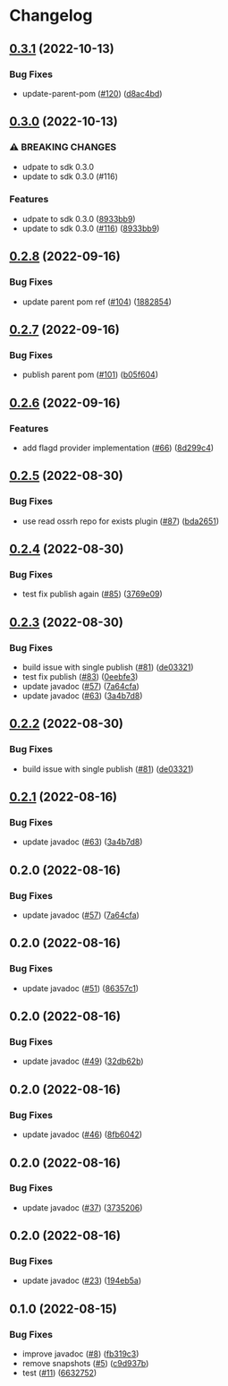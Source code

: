 # Changelog

## [0.3.1](https://github.com/open-feature/java-sdk-contrib/compare/dev.openfeature.contrib.hooks.otel-v0.3.0...dev.openfeature.contrib.hooks.otel-v0.3.1) (2022-10-13)


### Bug Fixes

* update-parent-pom ([#120](https://github.com/open-feature/java-sdk-contrib/issues/120)) ([d8ac4bd](https://github.com/open-feature/java-sdk-contrib/commit/d8ac4bdba6b5d9efb98ea641d50337f0e3ba3139))

## [0.3.0](https://github.com/open-feature/java-sdk-contrib/compare/dev.openfeature.contrib.hooks.otel-v0.2.8...dev.openfeature.contrib.hooks.otel-v0.3.0) (2022-10-13)


### ⚠ BREAKING CHANGES

* udpate to sdk 0.3.0
* update to sdk 0.3.0 (#116)

### Features

* udpate to sdk 0.3.0 ([8933bb9](https://github.com/open-feature/java-sdk-contrib/commit/8933bb9b4521e44572b67e6784fd7ce6c541d7b8))
* update to sdk 0.3.0 ([#116](https://github.com/open-feature/java-sdk-contrib/issues/116)) ([8933bb9](https://github.com/open-feature/java-sdk-contrib/commit/8933bb9b4521e44572b67e6784fd7ce6c541d7b8))

## [0.2.8](https://github.com/open-feature/java-sdk-contrib/compare/dev.openfeature.contrib.hooks.otel-v0.2.7...dev.openfeature.contrib.hooks.otel-v0.2.8) (2022-09-16)


### Bug Fixes

* update parent pom ref ([#104](https://github.com/open-feature/java-sdk-contrib/issues/104)) ([1882854](https://github.com/open-feature/java-sdk-contrib/commit/1882854775a881314ae75a178b2c354669b2619a))

## [0.2.7](https://github.com/open-feature/java-sdk-contrib/compare/dev.openfeature.contrib.hooks.otel-v0.2.6...dev.openfeature.contrib.hooks.otel-v0.2.7) (2022-09-16)


### Bug Fixes

* publish parent pom ([#101](https://github.com/open-feature/java-sdk-contrib/issues/101)) ([b05f604](https://github.com/open-feature/java-sdk-contrib/commit/b05f604e393126e14cc6849760d5a29a3a3c7484))

## [0.2.6](https://github.com/open-feature/java-sdk-contrib/compare/dev.openfeature.contrib.hooks.otel-v0.2.5...dev.openfeature.contrib.hooks.otel-v0.2.6) (2022-09-16)


### Features

* add flagd provider implementation ([#66](https://github.com/open-feature/java-sdk-contrib/issues/66)) ([8d299c4](https://github.com/open-feature/java-sdk-contrib/commit/8d299c41ad0bef8c3e81cc3c50932f1ee254c644))

## [0.2.5](https://github.com/open-feature/java-sdk-contrib/compare/dev.openfeature.contrib.hooks.otel-v0.2.4...dev.openfeature.contrib.hooks.otel-v0.2.5) (2022-08-30)


### Bug Fixes

* use read ossrh repo for exists plugin ([#87](https://github.com/open-feature/java-sdk-contrib/issues/87)) ([bda2651](https://github.com/open-feature/java-sdk-contrib/commit/bda265194e4a94a2d220b8ef400a0703cb32c235))

## [0.2.4](https://github.com/open-feature/java-sdk-contrib/compare/dev.openfeature.contrib.hooks.otel-v0.2.3...dev.openfeature.contrib.hooks.otel-v0.2.4) (2022-08-30)


### Bug Fixes

* test fix publish again ([#85](https://github.com/open-feature/java-sdk-contrib/issues/85)) ([3769e09](https://github.com/open-feature/java-sdk-contrib/commit/3769e09285dbbe4edd15f6d4801364e21bfc9c67))

## [0.2.3](https://github.com/open-feature/java-sdk-contrib/compare/dev.openfeature.contrib.hooks.otel-v0.2.2...dev.openfeature.contrib.hooks.otel-v0.2.3) (2022-08-30)


### Bug Fixes

* build issue with single publish ([#81](https://github.com/open-feature/java-sdk-contrib/issues/81)) ([de03321](https://github.com/open-feature/java-sdk-contrib/commit/de0332125253ff61df388caa502dbfecc244531a))
* test fix publish ([#83](https://github.com/open-feature/java-sdk-contrib/issues/83)) ([0eebfe3](https://github.com/open-feature/java-sdk-contrib/commit/0eebfe3f7ff711455776092a0cb231ba686eb2d3))
* update javadoc ([#57](https://github.com/open-feature/java-sdk-contrib/issues/57)) ([7a64cfa](https://github.com/open-feature/java-sdk-contrib/commit/7a64cfa0ab835139603e4a582f3a2b91f24207bb))
* update javadoc ([#63](https://github.com/open-feature/java-sdk-contrib/issues/63)) ([3a4b7d8](https://github.com/open-feature/java-sdk-contrib/commit/3a4b7d83e2272d43e252f6a1201c4e3a7aee4330))

## [0.2.2](https://github.com/open-feature/java-sdk-contrib/compare/dev.openfeature.contrib.hooks.otel-v0.2.1...dev.openfeature.contrib.hooks.otel-v0.2.2) (2022-08-30)


### Bug Fixes

* build issue with single publish ([#81](https://github.com/open-feature/java-sdk-contrib/issues/81)) ([de03321](https://github.com/open-feature/java-sdk-contrib/commit/de0332125253ff61df388caa502dbfecc244531a))

## [0.2.1](https://github.com/open-feature/java-sdk-contrib/compare/dev.openfeature.contrib.hooks.otel-v0.2.0...dev.openfeature.contrib.hooks.otel-v0.2.1) (2022-08-16)


### Bug Fixes

* update javadoc ([#63](https://github.com/open-feature/java-sdk-contrib/issues/63)) ([3a4b7d8](https://github.com/open-feature/java-sdk-contrib/commit/3a4b7d83e2272d43e252f6a1201c4e3a7aee4330))

## 0.2.0 (2022-08-16)


### Bug Fixes

* update javadoc ([#57](https://github.com/open-feature/java-sdk-contrib/issues/57)) ([7a64cfa](https://github.com/open-feature/java-sdk-contrib/commit/7a64cfa0ab835139603e4a582f3a2b91f24207bb))

## 0.2.0 (2022-08-16)


### Bug Fixes

* update javadoc ([#51](https://github.com/open-feature/java-sdk-contrib/issues/51)) ([86357c1](https://github.com/open-feature/java-sdk-contrib/commit/86357c1aec5fec443dc96661bf9e5c3edb100808))

## 0.2.0 (2022-08-16)


### Bug Fixes

* update javadoc ([#49](https://github.com/open-feature/java-sdk-contrib/issues/49)) ([32db62b](https://github.com/open-feature/java-sdk-contrib/commit/32db62b599d5e446f33e314bebcbed951efa5039))

## 0.2.0 (2022-08-16)


### Bug Fixes

* update javadoc ([#46](https://github.com/open-feature/java-sdk-contrib/issues/46)) ([8fb6042](https://github.com/open-feature/java-sdk-contrib/commit/8fb6042370bdbe303b0cbdba8993f97414fd24cc))

## 0.2.0 (2022-08-16)


### Bug Fixes

* update javadoc ([#37](https://github.com/open-feature/java-sdk-contrib/issues/37)) ([3735206](https://github.com/open-feature/java-sdk-contrib/commit/373520679c4d7ce6120b30d0a354ad7040d6f030))

## 0.2.0 (2022-08-16)


### Bug Fixes

* update javadoc ([#23](https://github.com/open-feature/java-sdk-contrib/issues/23)) ([194eb5a](https://github.com/open-feature/java-sdk-contrib/commit/194eb5aa3384b1eab70b4f09084a227219a08eaf))

## 0.1.0 (2022-08-15)


### Bug Fixes

* improve javadoc ([#8](https://github.com/open-feature/java-sdk-contrib/issues/8)) ([fb319c3](https://github.com/open-feature/java-sdk-contrib/commit/fb319c3ce691d63741f920becc5a114961b6b4dc))
* remove snapshots ([#5](https://github.com/open-feature/java-sdk-contrib/issues/5)) ([c9d937b](https://github.com/open-feature/java-sdk-contrib/commit/c9d937b07febf26c5bd059ff258c2ee1cecadcd1))
* test ([#11](https://github.com/open-feature/java-sdk-contrib/issues/11)) ([6632752](https://github.com/open-feature/java-sdk-contrib/commit/66327523aa09c479a2fa16eda440d681338d5672))
